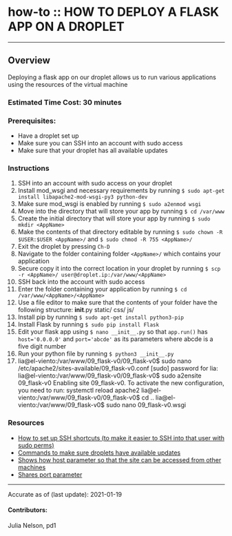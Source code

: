 # how-to :: HOW TO DEPLOY A FLASK APP ON A DROPLET
---
## Overview
Deploying a flask app on our droplet allows us to run various applications using the resources of the virtual machine

### Estimated Time Cost: 30 minutes

### Prerequisites:

- Have a droplet set up
- Make sure you can SSH into an account with sudo access
- Make sure that your droplet has all available updates

### Instructions

1. SSH into an account with sudo access on your droplet
2. Install mod_wsgi and necessary requirements by running `$ sudo apt-get install libapache2-mod-wsgi-py3 python-dev`
3. Make sure mod_wsgi is enabled by running `$ sudo a2enmod wsgi`
4. Move into the directory that will store your app by running `$ cd /var/www`
5. Create the initial directory that will store your app by running `$ sudo mkdir <AppName>`
6. Make the contents of that directory editable by running `$ sudo chown -R $USER:$USER <AppName>/` and `$ sudo chmod -R 755 <AppName>/`
7. Exit the droplet by pressing `Ch-D`
8. Navigate to the folder containing folder `<AppName>/` which contains your application
9. Secure copy it into the correct location in your droplet by running `$ scp -r <AppName>/ user@droplet.ip:/var/www/<AppName>`
10. SSH back into the account with sudo access
11. Enter the folder containing your application by running `$ cd /var/www/<AppName>/<AppName>`
12. Use a file editor to make sure that the contents of your folder have the following structure:
    __init__.py
    static/
      css/
      js/
13. Install pip by running `$ sudo apt-get install python3-pip`
14. Install Flask by running `$ sudo pip install Flask`
15. Edit your flask app using `$ nano __init__.py` so that `app.run()` has `host='0.0.0.0'` and `port='abcde'` as its parameters where abcde is a five digit number
16. Run your python file by running `$ python3 __init__.py`
17. lia@el-viento:/var/www/09_flask-v0/09_flask-v0$ sudo nano /etc/apache2/sites-available/09_flask-v0.conf
[sudo] password for lia:
lia@el-viento:/var/www/09_flask-v0/09_flask-v0$ sudo a2ensite 09_flask-v0
Enabling site 09_flask-v0.
To activate the new configuration, you need to run:
  systemctl reload apache2
  lia@el-viento:/var/www/09_flask-v0/09_flask-v0$ cd ..
lia@el-viento:/var/www/09_flask-v0$ sudo nano 09_flask-v0.wsgi

### Resources
* [How to set up SSH shortcuts (to make it easier to SSH into that user with sudo perms)](https://piazza.com/class/kv0wqn7faux3ye?cid=169)
* [Commands to make sure droplets have available updates](https://piazza.com/class/kv0wqn7faux3ye?cid=167)
* [Shows how host parameter so that the site can be accessed from other machines](https://piazza.com/class/kv0wqn7faux3ye?cid=175)
* [Shares port parameter](https://piazza.com/class/kv0wqn7faux3ye?cid=183)

---

Accurate as of (last update): 2021-01-19

#### Contributors:  
Julia Nelson, pd1  
